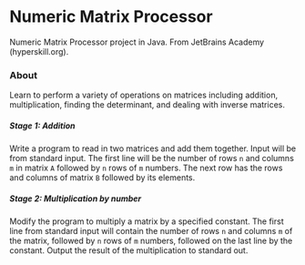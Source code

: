 # Numeric Matrix Processor
Numeric Matrix Processor project in Java. From JetBrains Academy (hyperskill.org).

### About
Learn to perform a variety of operations on matrices including addition, multiplication, finding the determinant, and
dealing with inverse matrices.

##### Stage 1: Addition
Write a program to read in two matrices and add them together. Input will be from standard input. The first line will be
the number of rows `n` and columns `m` in matrix `A` followed by `n` rows of `m` numbers. The next row has the rows and
columns of matrix `B` followed by its elements.

##### Stage 2: Multiplication by number
Modify the program to multiply a matrix by a specified constant. The first line from standard input will contain the
number of rows `n` and columns `m` of the matrix, followed by `n` rows of `m` numbers, followed on the last line by the
constant. Output the result of the multiplication to standard out.

 